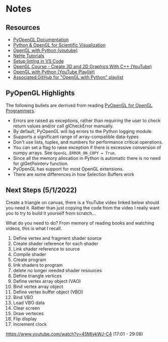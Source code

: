 # Notes

## Resources

- [PyOpenGL Documentation](http://pyopengl.sourceforge.net/documentation/)
- [Python & OpenGL for Scientific Visualization](https://www.labri.fr/perso/nrougier/python-opengl/)
- [OpenGL with Python (youtube)](https://www.youtube.com/playlist?list=PLn3eTxaOtL2PDnEVNwOgZFm5xYPr4dUoR)
- [NeHe Tutorials](https://nehe.gamedev.net/)
- [Setup linting in VS Code](https://code.visualstudio.com/docs/python/linting)
- [OpenGL Course - Create 3D and 2D Graphics With C++ (YouTube)](https://www.youtube.com/watch?v=45MIykWJ-C4)
- [OpenGL with Python (YouTube Playlist)](https://www.youtube.com/playlist?list=PLn3eTxaOtL2PDnEVNwOgZFm5xYPr4dUoR)
- [Associated GitHub for "OpenGL with Python" playlist](https://github.com/amengede/getIntoGameDev)


## PyOpenGL Highlights

The following bullets are derrived from reading [PyOpenGL for OpenGL Programmers](http://pyopengl.sourceforge.net/documentation/opengl_diffs.html).

- Errors are raised as exceptions, rather than requiring the user to check return values and/or call glCheckError manually.
- By default, PyOpenGL will log errors to the Python logging module. 
- Supports a significant range of array-compatible data-types
- Don't use lists, tuples, and numbers for performance critical operations.
- You can set a flag to raise exception if there is excessive conversion of numpy arrays. See `OpenGL.ERROR_ON_COPY = True`. 
- Since all the memory allocation in Python is automatic there is no need for glGetPointerv function.
- PyOpenGL has support for most OpenGL extensions.
- There are some differences in how Selection Buffers work

## Next Steps (5/1/2022)
Create a triangle on canvas, there is a YouTube video linked below should you need it. Rather than just copying the code from the video I really want you to try to build it yourself from scratch...

What do you need to do? From memory of reading books and watching videos, this is what I recall.

1. Define vertex and fragment shader source
2. Create shader reference for each shader
3. Link shader reference to source
4. Compile shader
5. Create program
6. link shaders to program
7. delete no longer needed shader resources
8. Define triangle vertices
9. Define vertex array object (VAO)
10. Bind vertex array object
11. Define vertex buffer object (VBO)
12. Bind VBO
13. Load VBO data
14. Clear screen
15. Draw verteces
16. Flip display
17. Increment clock


https://www.youtube.com/watch?v=45MIykWJ-C4 (17:01 - 29:08)